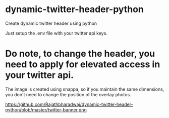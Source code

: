 # dynamic-twitter-header-python
Create dynamic twitter header using python

Just setup the .env file with your twitter api keys. 

# Do note, to change the header, you need to apply for elevated access in your twitter api.

The image is created using snappa, so if you maintain the same dimensions, you don't need to change the position of the overlay photos.


https://github.com/Rajathbharadwaj/dynamic-twitter-header-python/blob/master/twitter-banner.png

